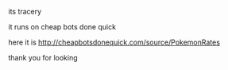 its tracery

it runs on cheap bots done quick

here it is <http://cheapbotsdonequick.com/source/PokemonRates>

thank you for looking
